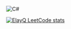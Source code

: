![C#](https://img.shields.io/badge/c%23-%23239120.svg?style=for-the-badge&logo=csharp&logoColor=white)

[![ElayQ LeetCode stats](https://leetcode-stats-six.vercel.app/api?username=ElayQ&theme=dark)](https://github.com/ElayQ/leetcode-stats)
